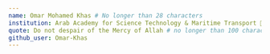 ```yaml
---
name: Omar Mohamed Khas # No longer than 28 characters
institution: Arab Academy for Science Technology & Maritime Transport 🚩 # no longer than 58 characters
quote: Do not despair of the Mercy of Allah # no longer than 100 characters, avoid using quotes(") to guarantee the format remains the same.
github_user: Omar-Khas
---
```

